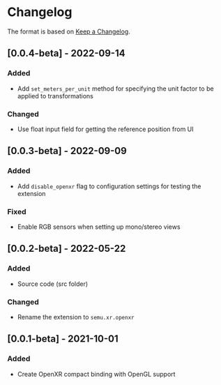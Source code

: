 # Changelog

The format is based on [Keep a Changelog](https://keepachangelog.com/en/1.0.0/).

## [0.0.4-beta] - 2022-09-14
### Added
- Add `set_meters_per_unit` method for specifying the unit factor to be applied to transformations

### Changed
- Use float input field for getting the reference position from UI

## [0.0.3-beta] - 2022-09-09
### Added
- Add `disable_openxr` flag to configuration settings for testing the extension

### Fixed
- Enable RGB sensors when setting up mono/stereo views 

## [0.0.2-beta] - 2022-05-22
### Added
- Source code (src folder)

### Changed
- Rename the extension to `semu.xr.openxr`

## [0.0.1-beta] - 2021-10-01
### Added
- Create OpenXR compact binding with OpenGL support 
